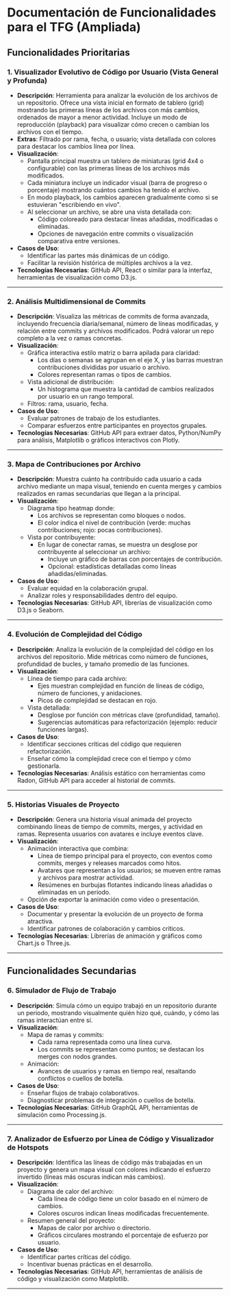 
# Documentación de Funcionalidades para el TFG (Ampliada)

## Funcionalidades Prioritarias

### **1. Visualizador Evolutivo de Código por Usuario (Vista General y Profunda)**

- **Descripción**: Herramienta para analizar la evolución de los archivos de un repositorio. Ofrece una vista inicial en formato de tablero (grid) mostrando las primeras líneas de los archivos con más cambios, ordenados de mayor a menor actividad. Incluye un modo de reproducción (playback) para visualizar cómo crecen o cambian los archivos con el tiempo.
- **Extras**: Filtrado por rama, fecha, o usuario; vista detallada con colores para destacar los cambios línea por línea.
- **Visualización**:
  - Pantalla principal muestra un tablero de miniaturas (grid 4x4 o configurable) con las primeras líneas de los archivos más modificados.
  - Cada miniatura incluye un indicador visual (barra de progreso o porcentaje) mostrando cuántos cambios ha tenido el archivo.
  - En modo playback, los cambios aparecen gradualmente como si se estuvieran "escribiendo en vivo".
  - Al seleccionar un archivo, se abre una vista detallada con:
    - Código coloreado para destacar líneas añadidas, modificadas o eliminadas.
    - Opciones de navegación entre commits o visualización comparativa entre versiones.
- **Casos de Uso**:
  - Identificar las partes más dinámicas de un código.
  - Facilitar la revisión histórica de múltiples archivos a la vez.
- **Tecnologías Necesarias**: GitHub API, React o similar para la interfaz, herramientas de visualización como D3.js.

---

### **2. Análisis Multidimensional de Commits**

- **Descripción**: Visualiza las métricas de commits de forma avanzada, incluyendo frecuencia diaria/semanal, número de líneas modificadas, y relación entre commits y archivos modificados. Podrá valorar un repo completo a la vez o ramas concretas.
- **Visualización**:
  - Gráfica interactiva estilo matriz o barra apilada para claridad:
    - Los días o semanas se agrupan en el eje X, y las barras muestran contribuciones divididas por usuario o archivo.
    - Colores representan ramas o tipos de cambios.
  - Vista adicional de distribución:
    - Un histograma que muestra la cantidad de cambios realizados por usuario en un rango temporal.
  - Filtros: rama, usuario, fecha.
- **Casos de Uso**:
  - Evaluar patrones de trabajo de los estudiantes.
  - Comparar esfuerzos entre participantes en proyectos grupales.
- **Tecnologías Necesarias**: GitHub API para extraer datos, Python/NumPy para análisis, Matplotlib o gráficos interactivos con Plotly.

---

### **3. Mapa de Contribuciones por Archivo**

- **Descripción**: Muestra cuánto ha contribuido cada usuario a cada archivo mediante un mapa visual, teniendo en cuenta merges y cambios realizados en ramas secundarias que llegan a la principal.
- **Visualización**:
  - Diagrama tipo heatmap donde:
    - Los archivos se representan como bloques o nodos.
    - El color indica el nivel de contribución (verde: muchas contribuciones; rojo: pocas contribuciones).
  - Vista por contribuyente:
    - En lugar de conectar ramas, se muestra un desglose por contribuyente al seleccionar un archivo: 
      - Incluye un gráfico de barras con porcentajes de contribución.
      - Opcional: estadísticas detalladas como líneas añadidas/eliminadas.
- **Casos de Uso**:
  - Evaluar equidad en la colaboración grupal.
  - Analizar roles y responsabilidades dentro del equipo.
- **Tecnologías Necesarias**: GitHub API, librerías de visualización como D3.js o Seaborn.

---

### **4. Evolución de Complejidad del Código**

- **Descripción**: Analiza la evolución de la complejidad del código en los archivos del repositorio. Mide métricas como número de funciones, profundidad de bucles, y tamaño promedio de las funciones.
- **Visualización**:
  - Línea de tiempo para cada archivo:
    - Ejes muestran complejidad en función de líneas de código, número de funciones, y anidaciones.
    - Picos de complejidad se destacan en rojo.
  - Vista detallada:
    - Desglose por función con métricas clave (profundidad, tamaño).
    - Sugerencias automáticas para refactorización (ejemplo: reducir funciones largas).
- **Casos de Uso**:
  - Identificar secciones críticas del código que requieren refactorización.
  - Enseñar cómo la complejidad crece con el tiempo y cómo gestionarla.
- **Tecnologías Necesarias**: Análisis estático con herramientas como Radon, GitHub API para acceder al historial de commits.

---

### **5. Historias Visuales de Proyecto**

- **Descripción**: Genera una historia visual animada del proyecto combinando líneas de tiempo de commits, merges, y actividad en ramas. Representa usuarios con avatares e incluye eventos clave.
- **Visualización**:
  - Animación interactiva que combina:
    - Línea de tiempo principal para el proyecto, con eventos como commits, merges y releases marcados como hitos.
    - Avatares que representan a los usuarios; se mueven entre ramas y archivos para mostrar actividad.
    - Resúmenes en burbujas flotantes indicando líneas añadidas o eliminadas en un periodo.
  - Opción de exportar la animación como video o presentación.
- **Casos de Uso**:
  - Documentar y presentar la evolución de un proyecto de forma atractiva.
  - Identificar patrones de colaboración y cambios críticos.
- **Tecnologías Necesarias**: Librerías de animación y gráficos como Chart.js o Three.js.

---

## Funcionalidades Secundarias

### **6. Simulador de Flujo de Trabajo**

- **Descripción**: Simula cómo un equipo trabajó en un repositorio durante un periodo, mostrando visualmente quién hizo qué, cuándo, y cómo las ramas interactúan entre sí.
- **Visualización**:
  - Mapa de ramas y commits:
    - Cada rama representada como una línea curva.
    - Los commits se representan como puntos; se destacan los merges con nodos grandes.
  - Animación:
    - Avances de usuarios y ramas en tiempo real, resaltando conflictos o cuellos de botella.
- **Casos de Uso**:
  - Enseñar flujos de trabajo colaborativos.
  - Diagnosticar problemas de integración o cuellos de botella.
- **Tecnologías Necesarias**: GitHub GraphQL API, herramientas de simulación como Processing.js.

---

### **7. Analizador de Esfuerzo por Línea de Código y Visualizador de Hotspots**

- **Descripción**: Identifica las líneas de código más trabajadas en un proyecto y genera un mapa visual con colores indicando el esfuerzo invertido (líneas más oscuras indican más cambios).
- **Visualización**:
  - Diagrama de calor del archivo:
    - Cada línea de código tiene un color basado en el número de cambios.
    - Colores oscuros indican líneas modificadas frecuentemente.
  - Resumen general del proyecto:
    - Mapas de calor por archivo o directorio.
    - Gráficos circulares mostrando el porcentaje de esfuerzo por usuario.
- **Casos de Uso**:
  - Identificar partes críticas del código.
  - Incentivar buenas prácticas en el desarrollo.
- **Tecnologías Necesarias**: GitHub API, herramientas de análisis de código y visualización como Matplotlib.

---



